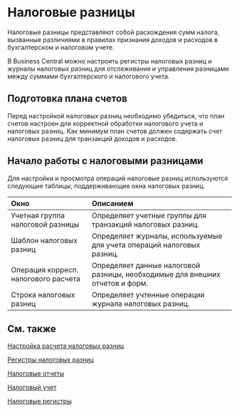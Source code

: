 # Налоговые разницы

Налоговые разницы представляют собой расхождения сумм налога, вызванные различиями в правилах признания доходов и расходов в бухгалтерском и налоговом учете. 

В Business Central можно настроить регистры налоговых разниц и журналы налоговых разниц для отслеживания и управления разницами между суммами бухгалтерского и налогового учета.

 

## Подготовка плана счетов

Перед настройкой налоговых разниц необходимо убедиться, что план счетов настроен для корректной обработки налогового учета и налоговых разниц. Как минимум план счетов должен содержать счет налоговых разниц для транзакций доходов и расходов.

 

## Начало работы с налоговыми разницами 

Для настройки и просмотра операций налоговые разниц используются следующие таблицы, поддерживающие окна налоговых разниц.

| Окно                                 | Описанием                                                    |
| :----------------------------------- | :----------------------------------------------------------- |
| Учетная группа налоговой разницы     | Определяет учетные группы для транзакций налоговых разниц.   |
| Шаблон налоговых разниц              | Определяет журналы, используемые для учета операций налоговых разниц. |
| Операция корресп. налогового расчета | Определяет данные налоговой разницы, необходимые для внешних отчетов и форм. |
| Строка налоговых разниц              | Определяет учтенные операции журнала налоговых разниц.       |

 

## См. также

[Настройка расчета налоговых разниц]()

[Регистры налоговых разниц]()

[Налоговые отчеты]()

[Налоговый учет]()

[Налоговые регистры]()